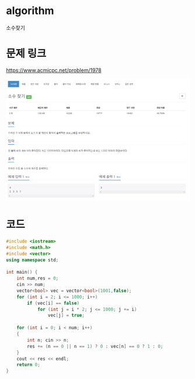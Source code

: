 ﻿# algorithm 
소수찾기


# 문제 링크    
https://www.acmicpc.net/problem/1978


![title](https://github.com/jungmin3834/algorithm/blob/master/image/1978.png)

# 코드

```cpp
#include <iostream>
#include <math.h>
#include <vector>
using namespace std;

int main() {
	int num,res = 0;
	cin >> num;
	vector<bool> vec = vector<bool>(1001,false);
	for (int i = 2; i <= 1000; i++)
		if (vec[i] == false)
			for (int j = i * 2; j <= 1000; j += i)
				vec[j] = true;

	for (int i = 0; i < num; i++)
	{
		int n; cin >> n;
		res += (n == 0 || n == 1) ? 0 : vec[n] == 0 ? 1 : 0;
	}
	cout << res << endl;
	return 0;
}
```
